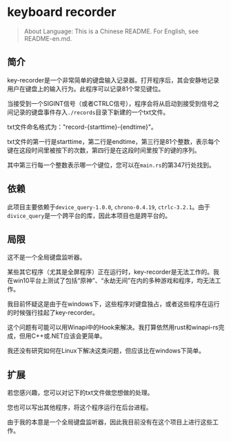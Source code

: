 # keyboard recorder

> About Language: This is a Chinese README. For English, see README-en.md.

## 简介
key-recorder是一个非常简单的键盘输入记录器。打开程序后，其会安静地记录用户在键盘上的输入行为。此程序可以记录81个常见键位。

当接受到一个SIGINT信号（或者CTRLC信号），程序会将从启动到接受到信号之间记录的键盘事件存入`./records`目录下新建的一个txt文件。

txt文件命名格式为："record-{starttime}-{endtime}"。

txt文件的第一行是starttime，第二行是endtime，第三行是81个整数，表示每个键在这段时间里被按下的次数，第四行是在这段时间里按下的键的序列。

其中第三行每一个整数表示哪一个键位，您可以在`main.rs`的第347行处找到。

## 依赖
此项目主要依赖于`device_query-1.0.0`, `chrono-0.4.19`, `ctrlc-3.2.1`。由于`divice_query`是一个跨平台的库，因此本项目也是跨平台的。

## 局限
这不是一个全局键盘监听器。

某些其它程序（尤其是全屏程序）正在运行时，key-recorder是无法工作的。我在win10平台上测试了包括“原神”、“永劫无间”在内的多种游戏和程序，均无法工作。

我目前怀疑这是由于在windows下，这些程序对键盘独占，或者这些程序在运行的时候强行挂起了key-recorder。

这个问题有可能可以用Winapi中的Hook来解决。我打算依然用rust和winapi-rs完成，但用C++或.NET应该会更简单。

我还没有研究如何在Linux下解决这类问题，但应该比在windows下简单。

## 扩展
若您感兴趣，您可以对记下的txt文件做您想做的处理。

您也可以写出其他程序，将这个程序运行在后台进程。

由于我的本意是一个全局键盘监听器，因此我目前没有在这个项目上进行这些工作。
